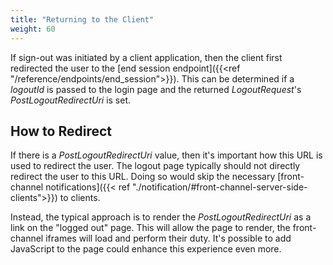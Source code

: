 ```yaml
---
title: "Returning to the Client"
weight: 60
---
```


If sign-out was initiated by a client application, then the client first redirected the user to the [end session endpoint]({{<ref "/reference/endpoints/end_session">}}).
This can be determined if a *logoutId* is passed to the login page and the returned *LogoutRequest*'s *PostLogoutRedirectUri* is set.

## How to Redirect

If there is a *PostLogoutRedirectUri* value, then it's important how this URL is used to redirect the user.
The logout page typically should not directly redirect the user to this URL.
Doing so would skip the necessary [front-channel notifications]({{< ref "./notification/#front-channel-server-side-clients">}}) to clients.

Instead, the typical approach is to render the *PostLogoutRedirectUri* as a link on the "logged out" page.
This will allow the page to render, the front-channel iframes will load and perform their duty. 
It's possible to add JavaScript to the page could enhance this experience even more.
